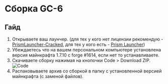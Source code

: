 # Сборка GC-6
## Гайд
1. Открываете ваш лаунчер. (для тех у кого нет лицензии рекомендую - [PrismLauncher-Cracked](https://github.com/Diegiwg/PrismLauncher-Cracked/releases/), для тех у кого есть - [Prism Launcher](https://prismlauncher.org/))
2. Убеждаетесь что на вашем персональном компьютере установлена версия майнкрафта 1.7.10 с forge #1614, если нет то устанавливаете.
3. Скачиваете сборку нажимая на кнопочки Code > Download ZIP.
![Code](https://github.com/FoxyChipher/GC-6/assets/75834304/f76431eb-0cae-4f21-9b2e-12b0126f1dc6)
4. Распаковываете архив со сборкой в папку с установленной версией майнкрафта (с заменой файлов).
